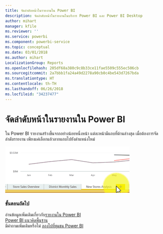 ```yaml
---
title: จัดลำดับหน้าในรายงานใน Power BI
description: จัดลำดับหน้าในรายงานในบริการ Power BI และ Power BI Desktop
author: mihart
manager: kfile
ms.reviewer: ''
ms.service: powerbi
ms.component: powerbi-service
ms.topic: conceptual
ms.date: 03/01/2018
ms.author: mihart
LocalizationGroup: Reports
ms.openlocfilehash: 205df68a380c9c8b33ce11fae5509c555ec506cb
ms.sourcegitcommit: 2a7bbb1fa24a49d2278a90cb0c4be543d7267bda
ms.translationtype: HT
ms.contentlocale: th-TH
ms.lasthandoff: 06/26/2018
ms.locfileid: "34237477"
---
```

# <a name="reorder-pages-in-a-report-in-power-bi"></a>จัดลำดับหน้าในรายงานใน Power BI
ใน Power BI รายงานสร้างขึ้นจากอย่างน้อยหนึ่งหน้า  แต่ละหน้ามีแถบที่ด้านล่างสุด  เมื่อต้องการจัดลำดับรายงาน เพียงแค่เลือกแล้วลากแถบไปยังตำแหน่งใหม่

![วิดีโอ](media/service-report-reorder-pages/reorder.gif)

### <a name="next-steps"></a>ขั้นตอนถัดไป
อ่านข้อมูลเพิ่มเติมเกี่ยวกับ[รายงานใน Power BI](service-reports.md)  
[Power BI แนวคิดพื้นฐาน](service-basic-concepts.md)  
มีคำถามเพิ่มเติมหรือไม่ [ลองไปที่ชุมชน Power BI](http://community.powerbi.com/)

